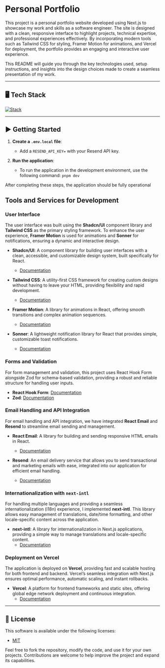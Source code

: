 # Personal Portfolio

This project is a personal portfolio website developed using Next.js to showcase my work and skills as a software 
engineer. The site is designed with a clean, responsive interface to highlight projects, technical expertise, 
and professional experiences effectively. By incorporating modern tools such as Tailwind CSS for styling, Framer Motion 
for animations, and Vercel for deployment, the portfolio provides an engaging and interactive user experience.

This README will guide you through the key technologies used, setup instructions, and insights into the design choices 
made to create a seamless presentation of my work.

---

## 🖥️ Tech Stack

[![Stack](https://skillicons.dev/icons?i=ts,next,tailwind,vercel)](https://skillicons.dev)

---

## ▶️ Getting Started

1. **Create a `.env.local` file**:
    - Add a `RESEND_API_KEY=` with your Resend API key.

2. **Run the application**:
    - To run the application in the development environment, use the following command:
      `pnpm dev`

After completing these steps, the application should be fully operational

## Tools and Services for Development

### User Interface

The user interface was built using the **Shadcn/UI** component library and **Tailwind CSS** as the primary styling framework. To enhance the user experience, **Framer Motion** is used for animations and **Sonner** for notifications, ensuring a dynamic and interactive design.

- **Shadcn/UI**: A component library for building user interfaces with a clean, accessible, and customizable design system, built specifically for React.
   - [Documentation](https://ui.shadcn.com/docs)

- **Tailwind CSS**: A utility-first CSS framework for creating custom designs without having to leave your HTML, providing flexibility and rapid development.
   - [Documentation](https://tailwindcss.com/docs)

- **Framer Motion**: A library for animations in React, offering smooth transitions and complex animation sequences.
   - [Documentation](https://www.framer.com/motion/)

- **Sonner**: A lightweight notification library for React that provides simple, customizable toast notifications.
   - [Documentation](https://sonner.emilkowal.ski/)


### Forms and Validation

For form management and validation, this project uses React Hook Form alongside Zod for schema-based validation,
providing a robust and reliable structure for handling user inputs.

- **React Hook Form**: [Documentation](https://react-hook-form.com/)
- **Zod**: [Documentation](https://zod.dev/)

### Email Handling and API Integration

For email handling and API integration, we have integrated **React Email** and **Resend** to streamline email sending and management.

- **React Email**: A library for building and sending responsive HTML emails in React.
   - [Documentation](https://react.email/)

- **Resend**: An email delivery service that allows you to send transactional and marketing emails with ease, integrated into our application for efficient email handling.
   - [Documentation](https://resend.com/docs)

### Internationalization with `next-intl`

For handling multiple languages and providing a seamless internationalization (i18n) experience, I implemented **next-intl**. This library allows easy management of translations, date/time formatting, and other locale-specific content across the application.

- **next-intl**: A library for internationalization in Next.js applications, providing a simple way to manage translations and locale-specific content.
   - [Documentation](https://next-intl-docs.vercel.app/)

### Deployment on Vercel

The application is deployed on **Vercel**, providing fast and scalable hosting for both frontend and backend. Vercel’s seamless integration with Next.js ensures optimal performance, automatic scaling, and instant rollbacks.

- **Vercel**: A platform for frontend frameworks and static sites, offering global edge network deployment and continuous integration.
   - [Documentation](https://vercel.com/docs)

---

## 📄 License

This software is available under the following licenses:

- [MIT](https://rem.mit-license.org)

Feel free to fork the repository, modify the code, and use it for your own projects. Contributions are welcome to help 
improve the project and expand its capabilities.
